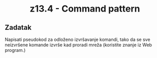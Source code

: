 <h1 align="center"> z13.4 - Command pattern </h1>

## Zadatak
Napisati pseudokod za odloženo izvršavanje komandi, tako da se sve neizvršene komande izvrše kad proradi mreža (koristite znanje iz Web program.)
